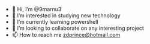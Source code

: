 - 👋 Hi, I’m @9marnu3
- 👀 I’m interested in studying new technology
- 🌱 I’m currently learning powershell
- 💞️ I’m looking to collaborate on any interesting project
- 📫 How to reach me zdprince@hotmail.com

<!---
9marnu3/9marnu3 is a ✨ special ✨ repository because its `README.md` (this file) appears on your GitHub profile.
You can click the Preview link to take a look at your changes.
--->
